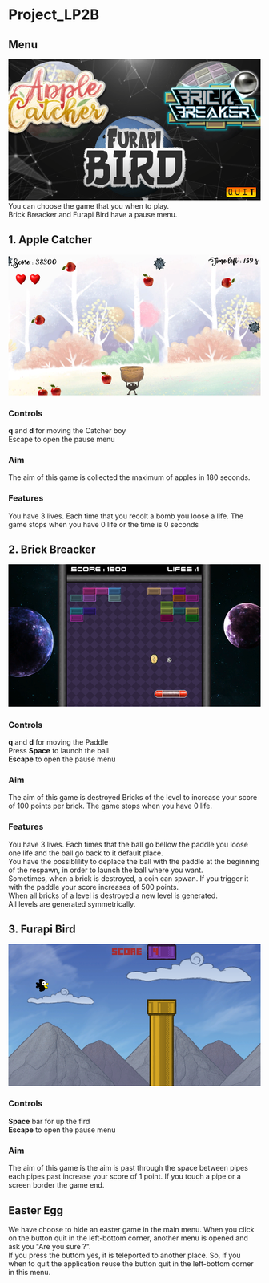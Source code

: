 # Project_LP2B

## Menu 
![Screenshot of Menu](https://github.com/Oazin/Project_LP2B/blob/master/Pictures/Main%20Menu.png) <br />
You can choose the game that you when to play. <br />
Brick Breacker and Furapi Bird have a pause menu.

## 1. Apple Catcher
![Screenshot of Apple Catcher](https://github.com/Oazin/Project_LP2B/blob/master/Pictures/Apple%20Catcher.png) <br />

### Controls 
**q** and **d** for moving the Catcher boy <br />
Escape to open the pause menu

### Aim
The aim of this game is collected the maximum of apples in 180 seconds.

### Features 
You have 3 lives. Each time that you recolt a bomb you loose a life. The game stops when you have 0 life or the time is 0 seconds 

## 2. Brick Breacker
![Screenshot of Brick Breacker](https://github.com/Oazin/Project_LP2B/blob/master/Pictures/Brick%20Breaker.png) <br />

### Controls
**q** and **d** for moving the Paddle <br />
Press **Space** to launch the ball <br />
**Escape** to open the pause menu 

### Aim
The aim of this game is destroyed Bricks of the level to increase your score of 100 points per brick. The game stops when you have 0 life.

### Features 
You have 3 lives. Each times that the ball go bellow the paddle you loose one life and the ball go back to it default place. <br />
You have the possiblility to deplace the ball with the paddle at the beginning of the respawn, in order to launch the ball where you want. <br />
Sometimes, when a brick is destroyed, a coin can spwan. If you trigger it with the paddle your score increases of 500 points. <br />
When all bricks of a level is destroyed a new level is generated. <br />
All levels are generated symmetrically.  <br />

## 3. Furapi Bird 
![Screenshot of Furapi Bird](https://github.com/Oazin/Project_LP2B/blob/master/Pictures/Furapi%20Bird.png) <br />

### Controls 
**Space** bar for up the fird <br />
**Escape** to open the pause menu

### Aim
The aim of this game is the aim is past through the space between pipes each pipes past increase your score of 1 point. If you touch a pipe or a screen border the game end.

## Easter Egg
We have choose to hide an easter game in the main menu. When you click on the button quit in the left-bottom corner, another menu is opened and ask you "Are you sure ?". <br />
If you press the buttom yes, it is teleported to another place. So, if you when to quit the application reuse the button quit in the left-bottom corner in this menu. 
